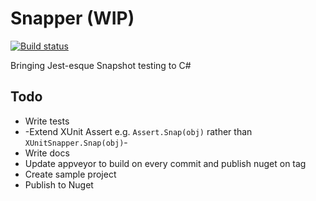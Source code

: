 # Snapper (WIP)
[![Build status](https://ci.appveyor.com/api/projects/status/85loj4pnk1msawxp/branch/master?svg=true)](https://ci.appveyor.com/project/theramis/snapper/branch/master)

Bringing Jest-esque Snapshot testing to C#


## Todo
- Write tests
- -Extend XUnit Assert e.g. `Assert.Snap(obj)` rather than `XUnitSnapper.Snap(obj)`-
- Write docs
- Update appveyor to build on every commit and publish nuget on tag
- Create sample project
- Publish to Nuget
